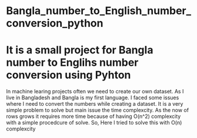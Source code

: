 # Bangla_number_to_English_number_conversion_python
# It is a small project for Bangla number to Englihs number conversion using Pyhton
In machine learing projects often we need to create our own dataset. As I live in Bangladesh and Bangla is my first language. 
I faced some issues where I need to convert the numbers while creating a dataset.
It is a very simple problem to solve but main issue the time complexcity. As the now of rows grows it requires more time because of having O(n^2) complexcity with a simple procedcure of solve.
So, Here I tried to solve this with O(n) complexcity
